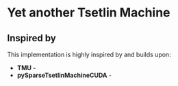 # Yet another Tsetlin Machine

## Inspired by

This implementation is highly inspired by and builds upon:

- **TMU** - [](https://github.com/cair/tmu)
- **pySparseTsetlinMachineCUDA** - [](https://github.com/cair/PySparseCoalescedTsetlinMachineCUDA)
